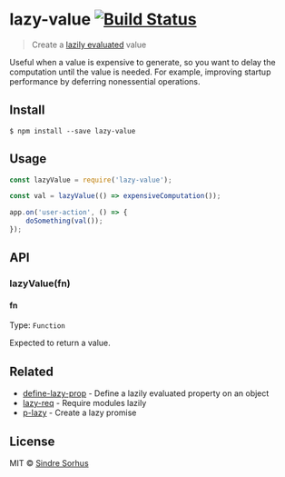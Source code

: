 # lazy-value [![Build Status](https://travis-ci.org/sindresorhus/lazy-value.svg?branch=master)](https://travis-ci.org/sindresorhus/lazy-value)

> Create a [lazily evaluated](https://en.wikipedia.org/wiki/Lazy_evaluation) value

Useful when a value is expensive to generate, so you want to delay the computation until the value is needed. For example, improving startup performance by deferring nonessential operations.


## Install

```
$ npm install --save lazy-value
```


## Usage

```js
const lazyValue = require('lazy-value');

const val = lazyValue(() => expensiveComputation());

app.on('user-action', () => {
	doSomething(val());
});
```


## API

### lazyValue(fn)

#### fn

Type: `Function`

Expected to return a value.


## Related

- [define-lazy-prop](https://github.com/sindresorhus/define-lazy-prop) - Define a lazily evaluated property on an object
- [lazy-req](https://github.com/sindresorhus/lazy-req) - Require modules lazily
- [p-lazy](https://github.com/sindresorhus/p-lazy) - Create a lazy promise


## License

MIT © [Sindre Sorhus](https://sindresorhus.com)
